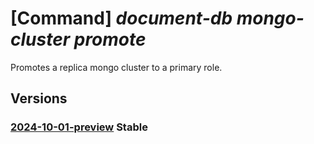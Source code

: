 # [Command] _document-db mongo-cluster promote_

Promotes a replica mongo cluster to a primary role.

## Versions

### [2024-10-01-preview](/Resources/mgmt-plane/L3N1YnNjcmlwdGlvbnMve30vcmVzb3VyY2Vncm91cHMve30vcHJvdmlkZXJzL21pY3Jvc29mdC5kb2N1bWVudGRiL21vbmdvY2x1c3RlcnMve30vcHJvbW90ZQ==/2024-10-01-preview.xml) **Stable**

<!-- mgmt-plane /subscriptions/{}/resourcegroups/{}/providers/microsoft.documentdb/mongoclusters/{}/promote 2024-10-01-preview -->
